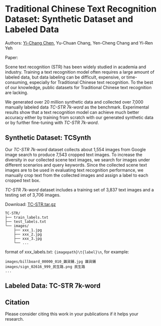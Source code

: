 # Traditional Chinese Text Recognition Dataset: Synthetic Dataset and Labeled Data

Authors: [Yi-Chang Chen](https://github.com/GitYCC), Yu-Chuan Chang, Yen-Cheng Chang and Yi-Ren Yeh

Paper: 

Scene text recognition (STR) has been widely studied in academia and industry. Training a text recognition model often requires a large amount of labeled data, but data labeling can be difficult, expensive, or time-consuming, especially for Traditional Chinese text recognition. To the best of our knowledge, public datasets for Traditional Chinese text recognition are lacking. 

We generated over 20 million synthetic data and collected over 7,000 manually labeled data *TC-STR 7k-word* as the benchmark. Experimental results show that a text recognition model can achieve much better accuracy either by training from scratch with our generated synthetic data or by further fine-tuning with *TC-STR 7k-word*.

## Synthetic Dataset: TCSynth

Our *TC-STR 7k-word* dataset collects about 1,554 images from Google image search to produce 7,543 cropped text images. To increase the diversity in our collected scene text images, we search for images under different scenarios and query keywords. Since the collected scene text images are to be used in evaluating text recognition performance, we manually crop text from the collected images and assign a label to each cropped text box. 

*TC-STR 7k-word* dataset includes a training set of 3,837 text images and a testing set of 3,706 images.

Download: [TC-STR.tar.gz](https://storage.googleapis.com/esun-ai/TC-STR.tar.gz)

```
TC-STR/
├── train_labels.txt
├── test_labels.txt
└── images/
    ├── xxx_1.jpg
    ├── xxx_2.jpg
    ├── xxx_3.jpg
    └── ...
```

format of xxx_labels.txt: `{imagepath}\t{label}\n`, for example:

```
images/billboard_00000_010_雜貨鋪.jpg 雜貨鋪
images/sign_02616_999_民生路.png 民生路
...
```


## Labeled Data: TC-STR 7k-word


## Citation

Please consider citing this work in your publications if it helps your research.
```
```
